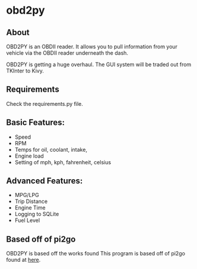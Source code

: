 obd2py
======

## About
OBD2PY is an OBDII reader. It allows you to pull information from your vehicle via the OBDII reader underneath the dash. 

OBD2PY is getting a huge overhaul. The GUI system will be traded out from TKInter to Kivy.

## Requirements
Check the requirements.py file.

## Basic Features:
* Speed
* RPM
* Temps for oil, coolant, intake,
* Engine load
* Setting of mph, kph, fahrenheit, celsius

## Advanced Features:
* MPG/LPG
* Trip Distance
* Engine Time
* Logging to SQLite
* Fuel Level


## Based off of pi2go
OBD2PY is based off the works found This program is based off of pi2go found at [here](ttps://github.com/kd8bny/pi2go).